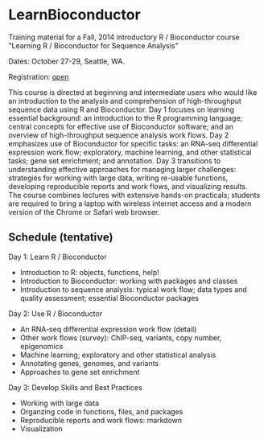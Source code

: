 LearnBioconductor
=================

Training material for a Fall, 2014 introductory R / Bioconductor
course "Learning R / Bioconductor for Sequence Analysis"

Dates: October 27-29, Seattle, WA.

Registration: [open](https://register.bioconductor.org/Seattle-Oct-2014/)

This course is directed at beginning and intermediate users who would
like an introduction to the analysis and comprehension of
high-throughput sequence data using R and Bioconductor. Day 1 focuses
on learning essential background: an introduction to the R programming
language; central concepts for effective use of Bioconductor software;
and an overview of high-throughput sequence analysis work flows. Day 2
emphasizes use of Bioconductor for specific tasks: an RNA-seq
differential expression work flow; exploratory, machine learning, and
other statistical tasks; gene set enrichment; and annotation.  Day 3
transitions to understanding effective approaches for managing larger
challenges: strategies for working with large data, writing re-usable
functions, developing reproducible reports and work flows, and
visualizing results.  The course combines lectures with extensive
hands-on practicals; students are required to bring a laptop with
wireless internet access and a modern version of the Chrome or Safari
web browser.

Schedule (tentative)
--------------------

Day 1: Learn R / Bioconductor

- Introduction to R: objects, functions, help!
- Introduction to Bioconductor: working with packages and classes
- Introduction to sequence analysis: typical work flow; data types and
  quality assessment; essential Bioconductor packages

Day 2: Use R / Bioconductor 

- An RNA-seq differential expression work flow (detail)
- Other work flows (survey): ChIP-seq, variants, copy number,
  epigenomics
- Machine learning; exploratory and other statistical analysis
- Annotating genes, genomes, and variants
- Approaches to gene set enrichment

Day 3: Develop Skills and Best Practices

- Working with large data
- Organzing code in functions, files, and packages
- Reproducible reports and work flows: markdown
- Visualization
